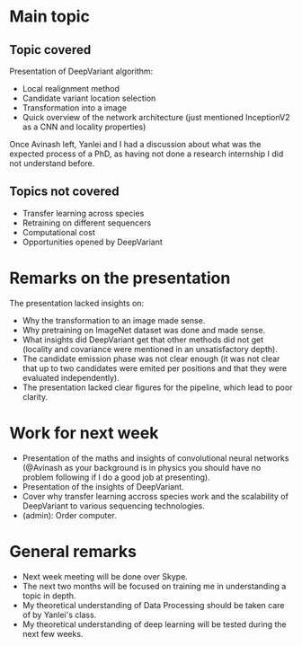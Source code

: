 # Main topic

## Topic covered

Presentation of DeepVariant algorithm:

- Local realignment method
- Candidate variant location selection
- Transformation into a image
- Quick overview of the network architecture (just mentioned InceptionV2 as a CNN and locality
  properties)

Once Avinash left, Yanlei and I had a discussion about what was the expected process of a PhD, as
having not done a research internship I did not understand before.

## Topics not covered

- Transfer learning across species
- Retraining on different sequencers
- Computational cost
- Opportunities opened by DeepVariant

# Remarks on the presentation

The presentation lacked insights on:

- Why the transformation to an image made sense.
- Why pretraining on ImageNet dataset was done and made sense.
- What insights did DeepVariant get that other methods did not get (locality and covariance were
  mentioned in an unsatisfactory depth).
- The candidate emission phase was not clear enough (it was not clear that up to two candidates were
  emited per positions and that they were evaluated independently).
- The presentation lacked clear figures for the pipeline, which lead to poor clarity.

# Work for next week

- Presentation of the maths and insights of convolutional neural networks (@Avinash as your
  background is in physics you should have no problem following if I do a good job at presenting).
- Presentation of the insights of DeepVariant.
- Cover why transfer learning accross species work and the scalability of DeepVariant to various
  sequencing technologies.
- (admin): Order computer.

# General remarks

- Next week meeting will be done over Skype.
- The next two months will be focused on training me in understanding a topic in depth.
- My theoretical understanding of Data Processing should be taken care of by Yanlei's class.
- My theoretical understanding of deep learning will be tested during the next few weeks.
